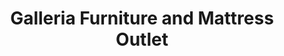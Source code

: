 ---
title: "Galleria Furniture and Mattress Outlet"
url: /muskogee/galleria-furniture-and-mattress-outlet/
shop: Möbel
---